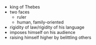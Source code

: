 - king of Thebes
- two faces
	- ruler
	- human, family-oriented
- rigidity of law/rigidity of his language
- imposes himself on his audience
- raising himself higher by belittling others
